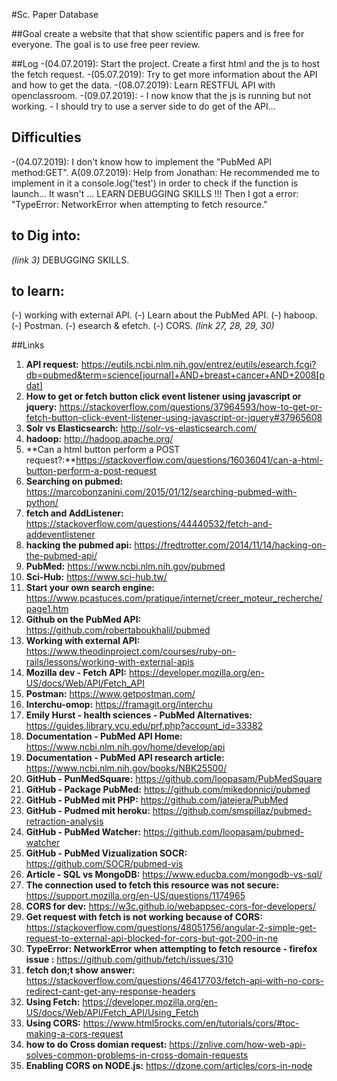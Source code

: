 #Sc. Paper Database

##Goal
	create a website that that show scientific papers and is free for everyone. The goal is to use free peer review.

##Log
-(04.07.2019): Start the project.
	Create a first html and the js to host the fetch request.
-(05.07.2019): Try to get more information about the API and how to get the data.
-(08.07.2019): Learn RESTFUL API with openclassroom. 
-(09.07.2019): 	- I now know that the js is running but not working.
		- I should try to use a server side to do get of the API...
## Difficulties
-(04.07.2019): I don't know how to implement the "PubMed API method:GET".
	A(09.07.2019): Help from Jonathan: He recommended me to implement in it a console.log('test') in order to check if the function is launch... It wasn't ... 
LEARN DEBUGGING SKILLS !!! Then I got a error: "TypeError: NetworkError when attempting to fetch resource."

## to Dig into:
_(link 3)_
DEBUGGING SKILLS.
## to learn:
(-) working with external API.
(-) Learn about the PubMed API.
(-) haboop.
(-) Postman.
(-) esearch & efetch.
(-) CORS. _(link 27, 28, 29, 30)_

##Links
1. **API request:** https://eutils.ncbi.nlm.nih.gov/entrez/eutils/esearch.fcgi?db=pubmed&term=science[journal]+AND+breast+cancer+AND+2008[pdat]
2. **How to get or fetch button click event listener using javascript or jquery:** https://stackoverflow.com/questions/37964593/how-to-get-or-fetch-button-click-event-listener-using-javascript-or-jquery#37965608
3. **Solr vs Elasticsearch:** http://solr-vs-elasticsearch.com/
4. **hadoop:** http://hadoop.apache.org/
5. **Can a html button perform a POST request?:**https://stackoverflow.com/questions/16036041/can-a-html-button-perform-a-post-request
6. **Searching on pubmed:** https://marcobonzanini.com/2015/01/12/searching-pubmed-with-python/
7. **fetch and AddListener:** https://stackoverflow.com/questions/44440532/fetch-and-addeventlistener
8. **hacking the pubmed api:** https://fredtrotter.com/2014/11/14/hacking-on-the-pubmed-api/
9. **PubMed:** https://www.ncbi.nlm.nih.gov/pubmed
10. **Sci-Hub:** https://www.sci-hub.tw/
11. **Start your own search engine:** https://www.pcastuces.com/pratique/internet/creer_moteur_recherche/page1.htm
12. **Github on the PubMed API:** https://github.com/robertaboukhalil/pubmed
13. **Working with external API:** https://www.theodinproject.com/courses/ruby-on-rails/lessons/working-with-external-apis
14. **Mozilla dev - Fetch API:** https://developer.mozilla.org/en-US/docs/Web/API/Fetch_API
15. **Postman:** https://www.getpostman.com/
16. **Interchu-omop:** https://framagit.org/interchu
17. **Emily Hurst - health sciences - PubMed Alternatives:** https://guides.library.vcu.edu/prf.php?account_id=33382
18. **Documentation - PubMed API Home:** https://www.ncbi.nlm.nih.gov/home/develop/api
19. **Documentation - PubMed API research article:** https://www.ncbi.nlm.nih.gov/books/NBK25500/
20. **GitHub - PunMedSquare:** https://github.com/loopasam/PubMedSquare
21. **GitHub - Package PubMed:** https://github.com/mikedonnici/pubmed
22. **GitHub - PubMed mit PHP:** https://github.com/jatejera/PubMed
23. **GitHub - Pudmed mit heroku:** https://github.com/smspillaz/pubmed-retraction-analysis
24. **GitHub - PubMed Watcher:** https://github.com/loopasam/pubmed-watcher
25. **GitHub - PubMed Vizualization SOCR:** https://github.com/SOCR/pubmed-vis
26. **Article - SQL vs MongoDB:** https://www.educba.com/mongodb-vs-sql/
27. **The connection used to fetch this resource was not secure:** https://support.mozilla.org/en-US/questions/1174965
28. **CORS for dev:** https://w3c.github.io/webappsec-cors-for-developers/
29. **Get request with fetch is not working because of CORS:** https://stackoverflow.com/questions/48051756/angular-2-simple-get-request-to-external-api-blocked-for-cors-but-got-200-in-ne
30. **TypeError: NetworkError when attempting to fetch resource - firefox issue :** https://github.com/github/fetch/issues/310
31. **fetch don;t show answer:** https://stackoverflow.com/questions/46417703/fetch-api-with-no-cors-redirect-cant-get-any-response-headers
32. **Using Fetch:** https://developer.mozilla.org/en-US/docs/Web/API/Fetch_API/Using_Fetch
33. **Using CORS:** https://www.html5rocks.com/en/tutorials/cors/#toc-making-a-cors-request
34. **how to do Cross domian request:** https://znlive.com/how-web-api-solves-common-problems-in-cross-domain-requests
35. **Enabling CORS on NODE.js:** https://dzone.com/articles/cors-in-node

